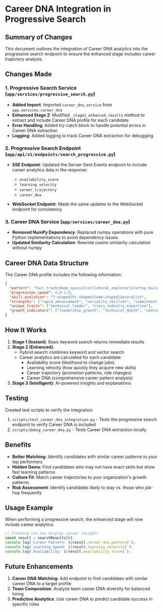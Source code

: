 # Career DNA Integration in Progressive Search

## Summary of Changes

This document outlines the integration of Career DNA analytics into the progressive search endpoint to ensure the enhanced stage includes career trajectory analysis.

## Changes Made

### 1. Progressive Search Service (`app/services/progressive_search.py`)

- **Added Import**: Imported `career_dna_service` from `app.services.career_dna`
- **Enhanced Stage 2**: Modified `_stage2_enhanced_results` method to extract and include Career DNA profile for each candidate
- **Error Handling**: Added try-catch block to handle potential errors in Career DNA extraction
- **Logging**: Added logging to track Career DNA extraction for debugging

### 2. Progressive Search Endpoint (`app/api/v1/endpoints/search_progressive.py`)

- **SSE Endpoint**: Updated the Server-Sent Events endpoint to include career analytics data in the response:
  - `availability_score`
  - `learning_velocity`
  - `career_trajectory`
  - `career_dna`
  
- **WebSocket Endpoint**: Made the same updates to the WebSocket endpoint for consistency

### 3. Career DNA Service (`app/services/career_dna.py`)

- **Removed NumPy Dependency**: Replaced numpy operations with pure Python implementations to avoid dependency issues
- **Updated Similarity Calculation**: Rewrote cosine similarity calculation without numpy

## Career DNA Data Structure

The Career DNA profile includes the following information:

```json
{
  "pattern": "fast_track|deep_specialist|lateral_explorer|startup_builder|corporate_climber",
  "progression_speed": 0.0-1.0,
  "skill_evolution": "T-shaped|Pi-shaped|Comb-shaped|Generalist",
  "strengths": ["rapid_advancement", "versatile_skillset", "commitment_stability"],
  "unique_traits": ["technical_leader", "cross_industry_expertise"],
  "growth_indicators": ["leadership_growth", "technical_depth", "continuous_learning"]
}
```

## How It Works

1. **Stage 1 (Instant)**: Basic keyword search returns immediate results
2. **Stage 2 (Enhanced)**: 
   - Hybrid search combines keyword and vector search
   - Career analytics are calculated for each candidate:
     - Availability score (likelihood to change jobs)
     - Learning velocity (how quickly they acquire new skills)
     - Career trajectory (promotion patterns, role changes)
     - Career DNA (comprehensive career pattern analysis)
3. **Stage 3 (Intelligent)**: AI-powered insights and explanations

## Testing

Created test scripts to verify the integration:

1. `scripts/test_career_dna_integration.py` - Tests the progressive search endpoint to verify Career DNA is included
2. `scripts/debug_career_dna.py` - Tests Career DNA extraction locally

## Benefits

- **Better Matching**: Identify candidates with similar career patterns to your top performers
- **Hidden Gems**: Find candidates who may not have exact skills but show fast learning patterns
- **Culture Fit**: Match career trajectories to your organization's growth patterns
- **Risk Assessment**: Identify candidates likely to stay vs. those who job-hop frequently

## Usage Example

When performing a progressive search, the enhanced stage will now include career analytics:

```javascript
// Frontend can now display career insights
const result = searchResults[0];
console.log(`Career Pattern: ${result.career_dna.pattern}`);
console.log(`Learning Speed: ${result.learning_velocity}`);
console.log(`Availability: ${result.availability_score}`);
```

## Future Enhancements

1. **Career DNA Matching**: Add endpoint to find candidates with similar career DNA to a target profile
2. **Team Composition**: Analyze team career DNA diversity for balanced hiring
3. **Predictive Analytics**: Use career DNA to predict candidate success in specific roles